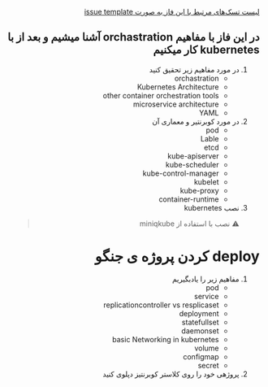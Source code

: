 <div dir="rtl" align='right'>

[لیست تسک‌های مرتبط با این فاز به صورت issue template](./issue-Phase07.md)

## در این فاز با مفاهیم orchastration آشنا میشیم و بعد از با kubernetes  کار میکنیم

1. در مورد مفاهیم زیر تحقیق کنید
    - orchastration
    - Kubernetes Architecture
    - other container orchestration tools
    - microservice architecture
    - YAML
1. در مورد کوبرنتیر و معماری آن
    - pod
    - Lable
    - etcd
    - kube-apiserver
    - kube-scheduler
    - kube-control-manager
    - kubelet
    - kube-proxy
    - container-runtime
1. نصب kubernetes
    > :warning: نصب با استفاده از miniqkube
# deploy کردن پروژه ی جنگو 
 
 
 1. مفاهیم زیر را یادبگیریم
     - pod
     - service
     - replicationcontroller vs resplicaset
     - deployment
     - statefullset
     - daemonset
     - basic Networking in kubernetes
     - volume
     - configmap 
     - secret
 1. پروژهی خود را روی کلاستر کوبرنتیز دپلوی کنید
